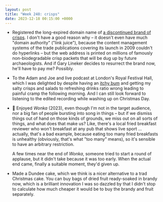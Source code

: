 ```yaml
---
layout: post
title: "Week 248: crisps"
date: 2023-12-18 00:15:00 +0000
---
```


- Registered the long-expired domain name of [a discontinued brand of crisps](https://www.redskysnacks.co.uk/).
  I don't have a good reason why – it doesn't even have much "domain authority" ("link juice"), because the content management systems of the trade publications covering its launch in 2009 couldn't do hyperlinks – but the web address is printed on millions of famously non-biodegradable crisp packets that will be dug up by future archaeologists. And if Gary Lineker decides to resurrect the brand now, he'll have to pay me? Possibly.

- To the Adam and Joe and live podcast at London's Royal Festival Hall, which I was delighted by despite having an [itchy bum](https://www.youtube.com/watch?v=dNEQqZiPcXM) and getting my salty crisps and salads to refreshing drinks ratio wrong leading to painful cramp the following morning. And I can still look forward to listening to the edited recording while washing up on Christmas Day.

- 🎦 Enjoyed <cite>Wonka</cite> (2023), even though I'm not in the target audience, nor a big fan of people bursting into song in things –
  but if we dismiss things out of hand on those kinds of grounds, we miss out on all sorts of things, and what does that make us?
  Like, there's a local fried breakfast reviewer who won't breakfast at any pub that shows live sport
  ... actually, that's a bad example, because eating too many fried breakfasts is unhealthy (obviously, that's what "too many" means), so it's sensible to have an arbitrary restriction.

  A few times near the end of <cite>Wonka</cite>, someone tried to start a round of applause, but it didn't take because it was too early.
  When the actual end came, finally a suitable moment, they'd given up.

- Made a Dundee cake, which we think is a nicer alternative to a trad Christmas cake.
  You can buy bags of dried fruit ready-soaked in brandy now,
  which is a brilliant innovation I was so dazzled by that I didn't stop to calculate how much cheaper it would be to buy the brandy and fruit separately.
